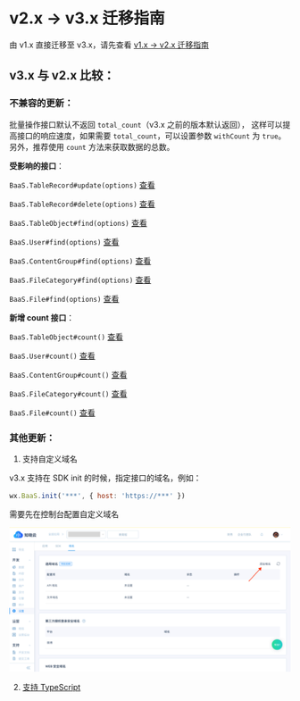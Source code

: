 # v2.x -> v3.x 迁移指南

由 v1.x 直接迁移至 v3.x，请先查看 [v1.x -> v2.x 迁移指南](/js-sdk/migrate-from-v1.md)

## v3.x 与 v2.x 比较：

### 不兼容的更新：

批量操作接口默认不返回 `total_count`（v3.x 之前的版本默认返回），
这样可以提高接口的响应速度，如果需要 `total_count`，可以设置参数 `withCount` 为 `true`。
另外，推荐使用 `count` 方法来获取数据的总数。

**受影响的接口**：

`BaaS.TableRecord#update(options)` [查看](/js-sdk/schema/update-record.md)

`BaaS.TableRecord#delete(options)` [查看](/js-sdk/schema/delete-record.md)

`BaaS.TableObject#find(options)` [查看](/js-sdk/schema/query.md)

`BaaS.User#find(options)` [查看](/js-sdk/user.md)

`BaaS.ContentGroup#find(options)` [查看](/js-sdk/content/operate.md)

`BaaS.FileCategory#find(options)` [查看](/js-sdk/file/category.md)

`BaaS.File#find(options)` [查看](/js-sdk/file/file.md)

**新增 count 接口**：

`BaaS.TableObject#count()` [查看](/js-sdk/schema/query.md)

`BaaS.User#count()` [查看](/js-sdk/user.md)

`BaaS.ContentGroup#count()` [查看](/js-sdk/content/operate.md)

`BaaS.FileCategory#count()` [查看](/js-sdk/file/category.md)

`BaaS.File#count()` [查看](/js-sdk/file/file.md)

### 其他更新：

1. 支持自定义域名

  v3.x 支持在 SDK init 的时候，指定接口的域名，例如：

  ```js
  wx.BaaS.init('***', { host: 'https://***' })
  ```

  需要先在控制台配置自定义域名

  ![配置自定义域名](/images/host-config.png)

2. [支持 TypeScript](/js-sdk/typescript.md)
